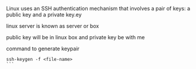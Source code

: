 Linux uses an SSH authentication mechanism that involves a pair of keys: a public key and a private key.ey

linux server is known as server or box

public key will be in linux box and private key be with me

command to generate keypair

````
ssh-keygen -f <file-name>
```
